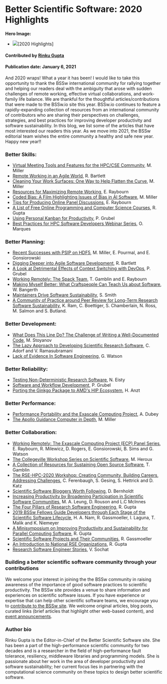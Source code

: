 # Better Scientific Software: 2020 Highlights

**Hero Image:**
- <img src="https://github.com/betterscientificsoftware/images/raw/master/Blog_0121_Montage.png" />[2020 Highlights]

#### Contributed by [Rinku Gupta](https://github.com/rinkug "Rinku Gupta GitHub Profile")

#### Publication date: January 6, 2021

And 2020 wraps! What a year it has been!  I would like to take this opportunity to thank the BSSw international community for rallying together and helping our readers deal with the ambiguity  that arose with sudden challenges of remote working, effective virtual collaborations, and work-family life balance. We are thankful for the thoughtful articles/contributions that were made to the BSSw.io site this year. BSSw.io continues to feature a rapidly-expanding collection of resources from an international community of contributors who are sharing their perspectives on challenges, strategies, and best practices for improving developer productivity and software sustainability. In this blog, we list some of the articles that have most interested our readers this year. As we move into 2021, the BSSw editorial team wishes the entire community a healthy and safe new year. Happy new year!!

### Better Skills:
- [Virtual Meeting Tools and Features for the HPC/CSE Community](https://bssw.io/items/virtual-meeting-tools-and-features-for-the-hpc-cse-community), M. Miller
- [Remote Working in an Agile World](https://bssw.io/items/remote-working-in-an-agile-world), R. Bartlett
- [Cleaning Your Work Surfaces: One Way to Help Flatten the Curve](https://bssw.io/blog_posts/cleaning-your-work-surfaces-one-way-to-help-flatten-the-curve), M. Miller
- [Resources for Maximizing Remote Working](https://bssw.io/items/resources-for-maximizing-remote-working), E. Raybourn
- [Coded Bias: A Film Highlighting Issues of Bias in AI Software](https://bssw.io/items/coded-bias-a-film-highlighting-issues-of-bias-in-ai-software), M. Miller
- [Tips for Producing Online Panel Discussions](https://bssw.io/items/tips-for-producing-online-panel-discussions), E. Raybourn
- [A List of Free Online Programming and Computer Science Courses](https://bssw.io/items/a-list-of-free-online-programming-and-computer-science-courses), R. Gupta
- [Using Personal Kanban for Productivity](https://bssw.io/items/using-personal-kanban-for-productivity), P. Grubel
- [Best Practices for HPC Software Developers Webinar Series](https://bssw.io/items/best-practices-for-hpc-software-developers-webinar-series), O. Marques

### Better Planning:
- [Recent Successes with PSIP on HDF5](https://bssw.io/blog_posts/recent-successes-with-psip-on-hdf5),  M. Miller, E. Pourmal, and E. Gonsiorowski 
- [Digging Deeper into Agile Software Development](https://bssw.io/items/digging-deeper-into-agile-software-development), R. Bartlett
- [A Look at Detrimental Effects of Context Switching with DevOps](https://bssw.io/items/a-look-at-detrimental-effects-of-context-switching-with-devops), P. Grubel
- [Working Remotely: The Spack Team](https://bssw.io/blog_posts/working-remotely-the-spack-team), T. Gamblin and E. Raybourn
- [Making Myself Better: What Craftspeople Can Teach Us about Software](https://bssw.io/blog_posts/making-myself-better-what-craftspeople-can-teach-us-about-software), W. Bangerth
- [Maintainers Drive Software Sustainability](https://bssw.io/blog_posts/maintainers-drive-software-sustainability), S. Smith
- [A Community of Practice around Peer Review for Long-Term Research Software Sustainability](https://bssw.io/blog_posts/a-community-of-practice-around-peer-review-for-long-term-research-software-sustainability), K. Ram, C. Boettiger, S. Chamberlain, N. Ross, M. Salmon and S. Butland.

### Better Development:
- [What Does This Line Do? The Challenge of Writing a Well-Documented Code](https://bssw.io/blog_posts/what-does-this-line-do-the-challenge-of-writing-a-well-documented-code), M. Stoyanov
- [The Lazy Approach to Developing Scientific Research Software](https://bssw.io/blog_posts/the-lazy-approach-to-developing-scientific-research-software), C. Adorf and V. Ramasubramani
- [Lack of Evidence In Software Engineering](https://bssw.io/items/lack-of-evidence-in-software-engineering), G. Watson

### Better Reliability:
- [Testing Non-Deterministic Research Software](https://bssw.io/blog_posts/testing-non-deterministic-research-software), N. Eisty
- [Software and Workflow Development](https://bssw.io/items/software-and-workflow-development), P. Grubel
- [Porting the Ginkgo Package to AMD's HIP Ecosystem](https://bssw.io/blog_posts/porting-the-ginkgo-package-to-amd-s-hip-ecosystem), H. Anzt

### Better Performance:
- [Performance Portability and the Exascale Computing Project](https://bssw.io/blog_posts/performance-portability-and-the-exascale-computing-project), A. Dubey
- [The Apollo Guidance Computer in Depth](https://bssw.io/items/the-apollo-guidance-computer-in-depth), M. Miller

### Better Collaboration:
- [Working Remotely: The Exascale Computing Project (ECP) Panel Series](https://bssw.io/blog_posts/working-remotely-the-exascale-computing-project-ecp-panel-series), E. Raybourn, R. Milewicz, D. Rogers, E. Gonsiorowski, B. Sims and G. Watson
- [The Collegeville Workshop Series on Scientific Software](https://bssw.io/items/the-collegeville-workshop-series-on-scientific-software), M. Heroux
- [A Collection of Resources for Sustaining Open Source Software](https://bssw.io/items/a-collection-of-resources-for-sustaining-open-source-software), T. Gamblin
- [The RSE-HPC-2020 Workshop: Creating Community, Building Careers, Addressing Challenges](https://bssw.io/blog_posts/the-rse-hpc-2020-workshop-creating-community-building-careers-addressing-challenges), C. Ferenbaugh, S. Gesing, S. Hettrick and D. Katz
- [Scientific Software Bloggers Worth Following](https://bssw.io/items/scientific-software-bloggers-worth-following), D. Bernholdt
- [Increasing Productivity by Broadening Participation in Scientific Software Communities](https://bssw.io/blog_posts/increasing-productivity-by-broadening-participation-in-scientific-software-communities), M. A. Leung, D. Rouson and L.C McInnes
- [The Four Pillars of Research Software Engineering](https://bssw.io/items/the-four-pillars-of-research-software-engineering), R. Gupta
- [2019 BSSw Fellows Guide Developers through Each Stage of the Scientific Software Lifecycle](https://bssw.io/blog_posts/2019-bssw-fellows-guide-developers-through-each-stage-of-the-scientific-software-lifecycle), H. A. Nam, R. Gassmoeller, I. Laguna, T. Malik and K. Niemeyer
- [A Minisymposium on Improving Productivity and Sustainability for Parallel Computing Software](https://bssw.io/items/a-minisymposium-on-improving-productivity-and-sustainability-for-parallel-computing-software), R. Gupta
- [Scientific Software Projects and Their Communities](https://bssw.io/blog_posts/scientific-software-projects-and-their-communities), R. Gassmoeller
- [An Introduction to National RSE Organizations](https://bssw.io/items/an-introduction-to-national-rse-organizations), R. Gupta
- [Research Software Engineer Stories](https://bssw.io/blog_posts/research-software-engineer-stories),  V. Sochat


### Building a better scientific software community through your contributions

We welcome your interest in joining the the BSSw community in raising awareness of the importance of good software practices to scientific productivity.  The BSSw site provides a venue to share information and experiences on scientific software issues.   If you have experience or expertise that can help other scientific software teams, we encourage you to [contribute to the BSSw site](https://bssw.io/pages/what-to-contribute-content-for-better-scientific-software).  We welcome original articles, blog posts, curated links (brief articles that highlight other web-based content), and [event announcements](https://bssw.io/events).

### Author bio
Rinku Gupta is the Editor-in-Chief of the Better Scientific Software site. She has been a part of the high-performance scientific community for two decades and is a researcher in the field of high-performance fault tolerance, resiliency, middleware libraries and programming models. She is passionate about her work in the area of developer productivity and software sustainability; her current focus lies in partnering with the computational science community on these topics to design better scientific software.

<!---
Publish: yes
RSS Update: 2021-01-06
Categories: collaboration
Topics: projects and organizations
Tags: bssw-article
Level: 2
Prerequisites: default
Aggregate: none
--->

